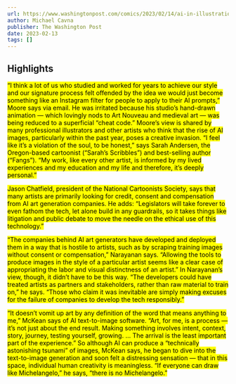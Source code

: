 ```yaml
---
url: https://www.washingtonpost.com/comics/2023/02/14/ai-in-illustration/
author: Michael Cavna
publisher: The Washington Post
date: 2023-02-13
tags: []
---
```


## Highlights
<mark>“I think a lot of us who studied and worked for years to achieve our style and our signature process felt offended by the idea we would just become something like an Instagram filter for people to apply to their AI prompts,” Moore says via email. He was irritated because his studio’s hand-drawn animation — which lovingly nods to Art Nouveau and medieval art — was being reduced to a superficial “cheat code.” Moore’s view is shared by many professional illustrators and other artists who think that the rise of AI images, particularly within the past year, poses a creative invasion. “I feel like it’s a violation of the soul, to be honest,” says Sarah Andersen, the Oregon-based cartoonist (“Sarah’s Scribbles”) and best-selling author (“Fangs”). “My work, like every other artist, is informed by my lived experiences and my education and my life and therefore, it’s deeply personal.”</mark>

<mark>Jason Chatfield, president of the National Cartoonists Society, says that many artists are primarily looking for credit, consent and compensation from AI art generation companies. He adds: “Legislators will take forever to even fathom the tech, let alone build in any guardrails, so it takes things like litigation and public debate to move the needle on the ethical use of this technology.”</mark>

<mark>“The companies behind AI art generators have developed and deployed them in a way that is hostile to artists, such as by scraping training images without consent or compensation,” Narayanan says. “Allowing the tools to produce images in the style of a particular artist seems like a clear case of appropriating the labor and visual distinctness of an artist.” In Narayanan’s view, though, it didn’t have to be this way. “The developers could have treated artists as partners and stakeholders, rather than raw material to train on,” he says. “Those who claim it was inevitable are simply making excuses for the failure of companies to develop the tech responsibly.”</mark>

<mark>“It doesn’t vomit up art by any definition of the word that means anything to me,” McKean says of AI text-to-image software. “Art, for me, is a process — it’s not just about the end result. Making something involves intent, context, story, journey, testing yourself, growing. … The arrival is the least important part of the experience.” So although AI can produce a “technically astonishing tsunami” of images, McKean says, he began to dive into the text-to-image generation and soon felt a distressing sensation — that in this space, individual human creativity is meaningless. “If everyone can draw like Michelangelo,” he says, “there is no Michelangelo.”</mark>

